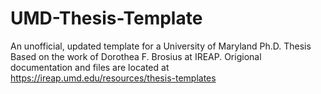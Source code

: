 # UMD-Thesis-Template
An unofficial, updated template for a University of Maryland Ph.D. Thesis
Based on the work of Dorothea F. Brosius at IREAP.
Origional documentation and files are located at https://ireap.umd.edu/resources/thesis-templates
